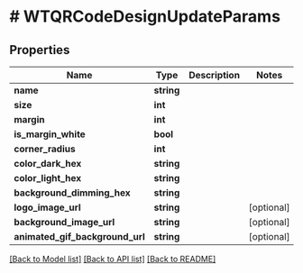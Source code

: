 # # WTQRCodeDesignUpdateParams

## Properties

Name | Type | Description | Notes
------------ | ------------- | ------------- | -------------
**name** | **string** |  |
**size** | **int** |  |
**margin** | **int** |  |
**is_margin_white** | **bool** |  |
**corner_radius** | **int** |  |
**color_dark_hex** | **string** |  |
**color_light_hex** | **string** |  |
**background_dimming_hex** | **string** |  |
**logo_image_url** | **string** |  | [optional]
**background_image_url** | **string** |  | [optional]
**animated_gif_background_url** | **string** |  | [optional]

[[Back to Model list]](../../README.md#models) [[Back to API list]](../../README.md#endpoints) [[Back to README]](../../README.md)
